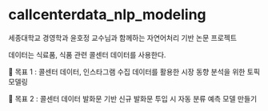 # callcenterdata_nlp_modeling
세종대학교 경영학과 윤호정 교수님과 함께하는 자연어처리 기반 논문 프로젝트

데이터는 식료품, 식품 관련 콜센터 데이터를 사용한다.

🥅 목표 1 : 콜센터 데이터, 인스타그램 수집 데이터를 활용한 시장 동향 분석을 위한 토픽 모델링

🥅 목표 2 : 콜센터 데이터 발화문 기반 신규 발화문 투입 시 자동 분류 예측 모델 만들기
